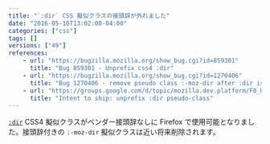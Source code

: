 ```yaml
---
title: "`:dir` CSS 擬似クラスの接頭辞が外れました"
date: "2016-05-10T13:02:00-04:00"
categories: ["css"]
tags: []
versions: ["49"]
references:
    - url: "https://bugzilla.mozilla.org/show_bug.cgi?id=859301"
      title: "Bug 859301 - Unprefix css4 :dir"
    - url: "https://bugzilla.mozilla.org/show_bug.cgi?id=1270406"
      title: "Bug 1270406 - remove pseudo class :-moz-dir after :dir is shipped"
    - url: "https://groups.google.com/d/topic/mozilla.dev.platform/F0_UbXAfB_4/discussion"
      title: "Intent to ship: unprefix :dir pseudo-class"
---
```

[`:dir`](https://developer.mozilla.org/ja/docs/Web/CSS/:dir) CSS4 擬似クラスがベンダー接頭辞なしに Firefox で使用可能となりました。接頭辞付きの `:-moz-dir` 擬似クラスは近い将来削除されます。
